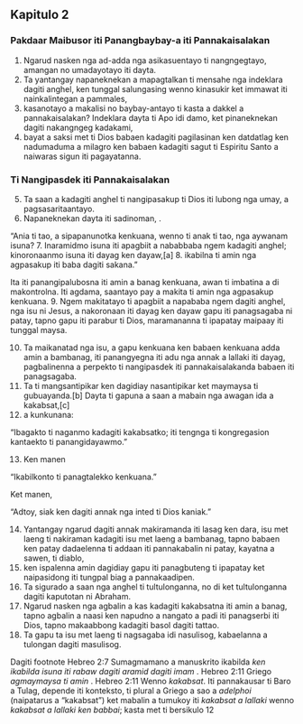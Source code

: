 Kapitulo 2
----------

### Pakdaar Maibusor iti Panangbaybay-a iti Pannakaisalakan

1. Ngarud nasken nga ad-adda nga asikasuentayo ti nangngegtayo, amangan no umadayotayo iti dayta.
2. Ta yantangay napaneknekan a mapagtalkan ti mensahe nga indeklara dagiti anghel, ken tunggal salungasing wenno kinasukir ket immawat iti nainkalintegan a pammales,
3. kasanotayo a makalisi no baybay-antayo ti kasta a dakkel a pannakaisalakan? Indeklara dayta ti Apo idi damo, ket pinaneknekan dagiti nakangngeg kadakami,
4. bayat a saksi met ti Dios babaen kadagiti pagilasinan ken datdatlag ken nadumaduma a milagro ken babaen kadagiti sagut ti Espiritu Santo a naiwaras sigun iti pagayatanna.

### Ti Nangipasdek iti Pannakaisalakan

5. Ta saan a kadagiti anghel ti nangipasakup ti Dios iti lubong nga umay, a pagsasaritaantayo.
6. Napaneknekan dayta iti sadinoman, .

“Ania ti tao, a sipapanunotka kenkuana, wenno ti anak ti tao, nga aywanam isuna?
7. Inaramidmo isuna iti apagbiit a nababbaba ngem kadagiti anghel;
   kinoronaanmo isuna iti dayag ken dayaw,[a]
8. ikabilna ti amin nga agpasakup iti baba dagiti sakana.”

Ita iti panangipalubosna iti amin a banag kenkuana, awan ti imbatina a di makontrolna. Iti agdama, saantayo pay a makita ti amin nga agpasakup kenkuana.
9. Ngem makitatayo ti apagbiit a napababa ngem dagiti anghel, nga isu ni Jesus, a nakoronaan iti dayag ken dayaw gapu iti panagsagaba ni patay, tapno gapu iti parabur ti Dios, maramananna ti ipapatay maipaay iti tunggal maysa.

10. Ta maikanatad nga isu, a gapu kenkuana ken babaen kenkuana adda amin a bambanag, iti panangyegna iti adu nga annak a lallaki iti dayag, pagbalinenna a perpekto ti nangipasdek iti pannakaisalakanda babaen iti panagsagaba.
11. Ta ti mangsantipikar ken dagidiay nasantipikar ket maymaysa ti gubuayanda.[b] Dayta ti gapuna a saan a mabain nga awagan ida a kakabsat,[c]
12. a kunkunana:

“Ibagakto ti naganmo kadagiti kakabsatko;
iti tengnga ti kongregasion kantaekto ti panangidayawmo.”

13. Ken manen

“Ikabilkonto ti panagtalekko kenkuana.”

Ket manen,

“Adtoy, siak ken dagiti annak nga inted ti Dios kaniak.”

14. Yantangay ngarud dagiti annak makiramanda iti lasag ken dara, isu met laeng ti nakiraman kadagiti isu met laeng a bambanag, tapno babaen ken patay dadaelenna ti addaan iti pannakabalin ni patay, kayatna a sawen, ti diablo,
15. ken ispalenna amin dagidiay gapu iti panagbuteng ti ipapatay ket naipasidong iti tungpal biag a pannakaadipen.
16. Ta sigurado a saan nga anghel ti tultulonganna, no di ket tultulonganna dagiti kaputotan ni Abraham.
17. Ngarud nasken nga agbalin a kas kadagiti kakabsatna iti amin a banag, tapno agbalin a naasi ken napudno a nangato a padi iti panagserbi iti Dios, tapno makaabbong kadagiti basol dagiti tattao.
18. Ta gapu ta isu met laeng ti nagsagaba idi nasulisog, kabaelanna a tulongan dagiti masulisog.

Dagiti footnote
Hebreo 2:7 Sumagmamano a manuskrito ikabilda *ken ikabilda isuna iti rabaw dagiti aramid dagiti imam* .
Hebreo 2:11 Griego *agmaymaysa ti amin* .
Hebreo 2:11 Wenno *kakabsat*. Iti pannakausar ti Baro a Tulag, depende iti konteksto, ti plural a Griego a sao a *adelphoi* (naipatarus a “kakabsat”) ket mabalin a tumukoy iti *kakabsat a lallaki* wenno *kakabsat a lallaki ken babbai*; kasta met ti bersikulo 12